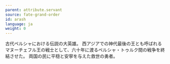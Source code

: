```yaml
---
parent: attribute.servant
source: fate-grand-order
id: arash
language: ja
weight: 0
---
```


古代ペルシャにおける伝説の大英雄。
西アジアでの神代最後の王とも呼ばれるマヌーチェフル王の戦士として、六十年に渡るペルシャ・トゥルク間の戦争を終結させた。
両国の民に平穏と安寧を与えた救世の勇者。
